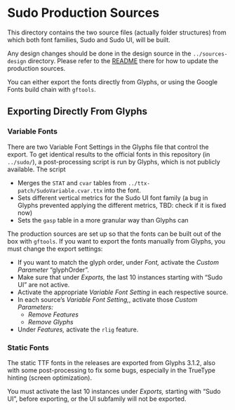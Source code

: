 
# Sudo Production Sources

This directory contains the two source files (actually folder structures) from which both font families, Sudo and Sudo UI, will be built.

Any design changes should be done in the design source in the `../sources-design` directory. Please refer to the [README](../sources-design/README.md) there for how to update the production sources.

You can either export the fonts directly from Glyphs, or using the Google Fonts build chain with `gftools`.

## Exporting Directly From Glyphs

### Variable Fonts

There are two Variable Font Settings in the Glyphs file that control the export. To get identical results to the official fonts in this repository (in `../sudo/`), a post-processing script is run by Glyphs, which is not publicly available. The script

- Merges the `STAT` and `cvar` tables from `../ttx-patch/SudoVariable.cvar.ttx` into the font.
- Sets different vertical metrics for the Sudo UI font family (a bug in Glyphs prevented applying the different metrics, TBD: check if it is fixed now)
- Sets the `gasp` table in a more granular way than Glyphs can

The production sources are set up so that the fonts can be built out of the box with `gftools`. If you want to export the fonts manually from Glyphs, you must change the export settings:

- If you want to match the glyph order, under _Font,_ activate the _Custom Parameter_ “glyphOrder”.
- Make sure that under _Exports,_ the last 10 instances starting with “Sudo UI” are not active.
- Activate the appropriate _Variable Font Setting_ in each respective source.
- In each source’s _Variable Font Setting,_, activate those _Custom Parameters:_
  - _Remove Features_
  - _Remove Glyphs_
- Under _Features,_ activate the `rlig` feature.

### Static Fonts

The static TTF fonts in the releases are exported from Glyphs 3.1.2, also with some post-processing to fix some bugs, especially in the TrueType hinting (screen optimization).

You must activate the last 10 instances under _Exports,_ starting with “Sudo UI”, before exporting, or the UI subfamily will not be exported.
